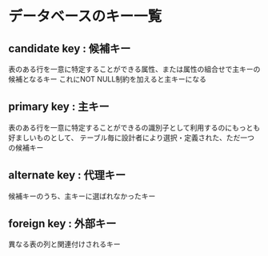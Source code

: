 # データベースのキー一覧

## candidate key : 候補キー

表のある行を一意に特定することができる属性、または属性の組合せで主キーの候補となるキー
これにNOT NULL制約を加えると主キーになる

## primary key : 主キー

表のある行を一意に特定することができるの識別子として利用するのにもっとも好ましいものとして、
テーブル毎に設計者により選択・定義された、ただ一つの候補キー

## alternate key : 代理キー

候補キーのうち、主キーに選ばれなかったキー

## foreign key : 外部キー

異なる表の列と関連付けされるキー
